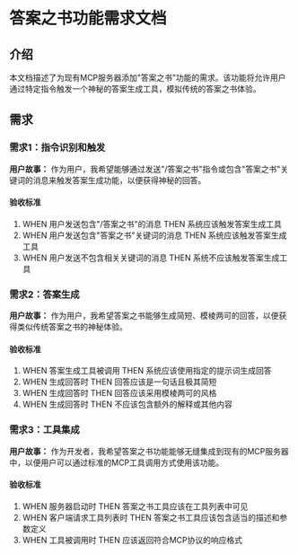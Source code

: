 # 答案之书功能需求文档

## 介绍

本文档描述了为现有MCP服务器添加"答案之书"功能的需求。该功能将允许用户通过特定指令触发一个神秘的答案生成工具，模拟传统的答案之书体验。

## 需求

### 需求1：指令识别和触发

**用户故事：** 作为用户，我希望能够通过发送"/答案之书"指令或包含"答案之书"关键词的消息来触发答案生成功能，以便获得神秘的回答。

#### 验收标准

1. WHEN 用户发送包含"/答案之书"的消息 THEN 系统应该触发答案生成工具
2. WHEN 用户发送包含"答案之书"关键词的消息 THEN 系统应该触发答案生成工具
3. WHEN 用户发送不包含相关关键词的消息 THEN 系统不应该触发答案生成工具

### 需求2：答案生成

**用户故事：** 作为用户，我希望答案之书能够生成简短、模棱两可的回答，以便获得类似传统答案之书的神秘体验。

#### 验收标准

1. WHEN 答案生成工具被调用 THEN 系统应该使用指定的提示词生成回答
2. WHEN 生成回答时 THEN 回答应该是一句话且极其简短
3. WHEN 生成回答时 THEN 回答应该采用模棱两可的风格
4. WHEN 生成回答时 THEN 不应该包含额外的解释或其他内容

### 需求3：工具集成

**用户故事：** 作为开发者，我希望答案之书功能能够无缝集成到现有的MCP服务器中，以便用户可以通过标准的MCP工具调用方式使用该功能。

#### 验收标准

1. WHEN 服务器启动时 THEN 答案之书工具应该在工具列表中可见
2. WHEN 客户端请求工具列表时 THEN 答案之书工具应该包含适当的描述和参数定义
3. WHEN 工具被调用时 THEN 应该返回符合MCP协议的响应格式